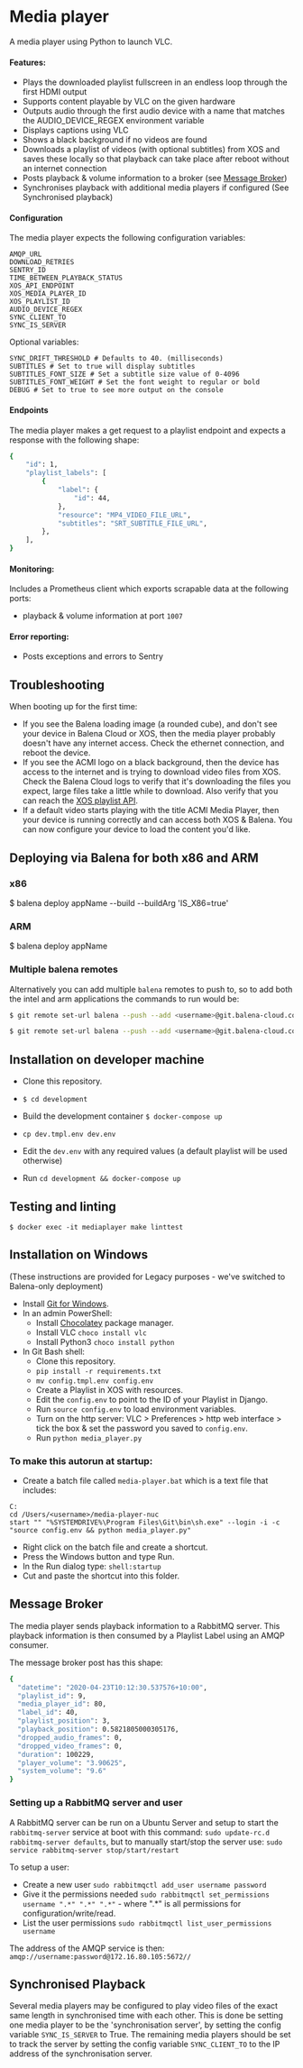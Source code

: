 Media player
============

A media player using Python to launch VLC.

#### Features:
* Plays the downloaded playlist fullscreen in an endless loop through the first HDMI output
* Supports content playable by VLC on the given hardware
* Outputs audio through the first audio device with a name that matches the AUDIO_DEVICE_REGEX environment variable
* Displays captions using VLC
* Shows a black background if no videos are found
* Downloads a playlist of videos (with optional subtitles) from XOS and saves these locally so that playback can take place after reboot without an internet connection
* Posts playback & volume information to a broker (see [Message Broker](#message-broker))
* Synchronises playback with additional media players if configured (See Synchronised playback)

#### Configuration
The media player expects the following configuration variables:

```
AMQP_URL
DOWNLOAD_RETRIES
SENTRY_ID
TIME_BETWEEN_PLAYBACK_STATUS
XOS_API_ENDPOINT
XOS_MEDIA_PLAYER_ID
XOS_PLAYLIST_ID
AUDIO_DEVICE_REGEX
SYNC_CLIENT_TO
SYNC_IS_SERVER
```

Optional variables:

```.env
SYNC_DRIFT_THRESHOLD # Defaults to 40. (milliseconds)
SUBTITLES # Set to true will display subtitles
SUBTITLES_FONT_SIZE # Set a subtitle size value of 0-4096
SUBTITLES_FONT_WEIGHT # Set the font weight to regular or bold
DEBUG # Set to true to see more output on the console

```

#### Endpoints
The media player makes a get request to a playlist endpoint and expects a response with the following shape:
```bash
{
    "id": 1,
    "playlist_labels": [
        {
            "label": {
                "id": 44,
            },
            "resource": "MP4_VIDEO_FILE_URL",
            "subtitles": "SRT_SUBTITLE_FILE_URL",
        },
    ],
}

```


#### Monitoring:
Includes a Prometheus client which exports scrapable data at the following ports: 
* playback & volume information at port `1007`

#### Error reporting:
* Posts exceptions and errors to Sentry



## Troubleshooting

When booting up for the first time:

* If you see the Balena loading image (a rounded cube), and don't see your device in Balena Cloud or XOS, then the media player probably doesn't have any internet access. Check the ethernet connection, and reboot the device.
* If you see the ACMI logo on a black background, then the device has access to the internet and is trying to download video files from XOS. Check the Balena Cloud logs to verify that it's downloading the files you expect, large files take a little while to download. Also verify that you can reach the [XOS playlist API](https://xos.acmi.net.au/api/playlists/1/).
* If a default video starts playing with the title ACMI Media Player, then your device is running correctly and can access both XOS & Balena. You can now configure your device to load the content you'd like.

## Deploying via Balena for both x86 and ARM

### x86

$ balena deploy appName --build --buildArg 'IS_X86=true'

### ARM

$ balena deploy appName

### Multiple balena remotes

Alternatively you can add multiple `balena` remotes to push to, so to add both the intel and arm applications the commands to run would be:

```bash
$ git remote set-url balena --push --add <username>@git.balena-cloud.com:<username>/<pi balena app name>.git

$ git remote set-url balena --push --add <username>@git.balena-cloud.com:<username>/<x86 balena app name>.git
```

## Installation on developer machine

* Clone this repository.

* `$ cd development`
* Build the development container `$ docker-compose up`
* `cp dev.tmpl.env dev.env`
* Edit the `dev.env` with any required values (a default playlist will be used otherwise)
* Run `cd development && docker-compose up`

## Testing and linting

`$ docker exec -it mediaplayer make linttest`


## Installation on Windows

(These instructions are provided for Legacy purposes - we've switched to Balena-only deployment)

* Install [Git for Windows](https://git-scm.com/download/win).
* In an admin PowerShell:
  * Install [Chocolatey](https://chocolatey.org) package manager.
  * Install VLC `choco install vlc`
  * Install Python3 `choco install python`
* In Git Bash shell:
  * Clone this repository.
  * `pip install -r requirements.txt`
  * `mv config.tmpl.env config.env`
  * Create a Playlist in XOS with resources.
  * Edit the `config.env` to point to the ID of your Playlist in Django.
  * Run `source config.env` to load environment variables.
  * Turn on the http server: VLC > Preferences > http web interface > tick the box & set the password you saved to `config.env`.
  * Run `python media_player.py`

### To make this autorun at startup:

* Create a batch file called `media-player.bat` which is a text file that includes:

```batch
C:
cd /Users/<username>/media-player-nuc
start "" "%SYSTEMDRIVE%\Program Files\Git\bin\sh.exe" --login -i -c "source config.env && python media_player.py"
```

* Right click on the batch file and create a shortcut.
* Press the Windows button and type Run.
* In the Run dialog type: `shell:startup`
* Cut and paste the shortcut into this folder.

## Message Broker

The media player sends playback information to a RabbitMQ server. This playback information is then consumed by a Playlist Label using an AMQP consumer.

The message broker post has this shape:
```bash
{
  "datetime": "2020-04-23T10:12:30.537576+10:00",
  "playlist_id": 9,
  "media_player_id": 80,
  "label_id": 40,
  "playlist_position": 3,
  "playback_position": 0.5821805000305176,
  "dropped_audio_frames": 0,
  "dropped_video_frames": 0,
  "duration": 100229,
  "player_volume": "3.90625",
  "system_volume": "9.6"
}
```

### Setting up a RabbitMQ server and user

A RabbitMQ server can be run on a Ubuntu Server and setup to start the `rabbitmq-server` service at boot with this command: `sudo update-rc.d rabbitmq-server defaults`, but to manually start/stop the server use: `sudo service rabbitmq-server stop/start/restart`

To setup a user:

* Create a new user `sudo rabbitmqctl add_user username password`
* Give it the permissions needed `sudo rabbitmqctl set_permissions username ".*" ".*" ".*"` - where ".*" is all permissions for configuration/write/read.
* List the user permissions `sudo rabbitmqctl list_user_permissions username`

The address of the AMQP service is then: `amqp://username:password@172.16.80.105:5672//`

## Synchronised Playback
Several media players may be configured to play video files of the exact same length in synchronised time with each other. This is done be setting one media player to be the 'synchronisation server', by setting the config variable `SYNC_IS_SERVER` to True. The remaining media players should be set to track the server by setting the config variable `SYNC_CLIENT_TO` to the IP address of the synchronisation server. 